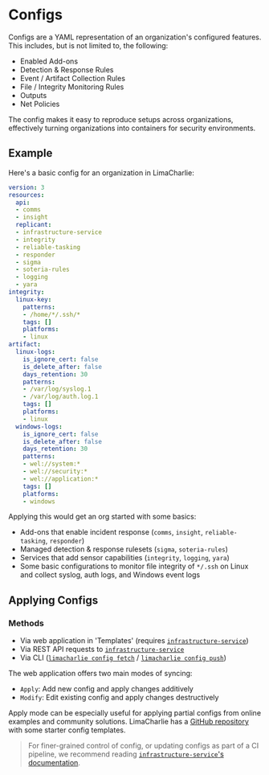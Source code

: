 # Configs

Configs are a YAML representation of an organization's configured features. This includes, but is not limited to, the following:

* Enabled Add-ons
* Detection & Response Rules
* Event / Artifact Collection Rules
* File / Integrity Monitoring Rules
* Outputs
* Net Policies

The config makes it easy to reproduce setups across organizations, effectively turning organizations into containers for security environments.

## Example

Here's a basic config for an organization in LimaCharlie:

```yaml
version: 3
resources:
  api:
  - comms
  - insight
  replicant:
  - infrastructure-service
  - integrity
  - reliable-tasking
  - responder
  - sigma
  - soteria-rules
  - logging
  - yara
integrity:
  linux-key:
    patterns:
    - /home/*/.ssh/*
    tags: []
    platforms:
    - linux
artifact:
  linux-logs:
    is_ignore_cert: false
    is_delete_after: false
    days_retention: 30
    patterns:
    - /var/log/syslog.1
    - /var/log/auth.log.1
    tags: []
    platforms:
    - linux
  windows-logs:
    is_ignore_cert: false
    is_delete_after: false
    days_retention: 30
    patterns:
    - wel://system:*
    - wel://security:*
    - wel://application:*
    tags: []
    platforms:
    - windows
```

Applying this would get an org started with some basics:

* Add-ons that enable incident response (`comms`, `insight`, `reliable-tasking`, `responder`)
* Managed detection & response rulesets (`sigma`, `soteria-rules`)
* Services that add sensor capabilities (`integrity`, `logging`, `yara`)
* Some basic configurations to monitor file integrity of `*/.ssh` on Linux and collect syslog, auth logs, and Windows event logs

## Applying Configs

### Methods

* Via web application in 'Templates' (requires [`infrastructure-service`](https://app.limacharlie.io/add-ons/detail/infrastructure-service))
* Via REST API requests to [`infrastructure-service`](https://app.limacharlie.io/add-ons/detail/infrastructure-service)
* Via CLI ([`limacharlie config fetch`](https://github.com/refractionPOINT/python-limacharlie/#configs-1) / [`limacharlie config push`](https://github.com/refractionPOINT/python-limacharlie/#configs-1)) 

The web application offers two main modes of syncing:

* `Apply`: Add new config and apply changes additively
* `Modify`: Edit existing config and apply changes destructively

Apply mode can be especially useful for applying partial configs from online examples and community solutions. LimaCharlie has a [GitHub repository](https://github.com/refractionPOINT/templates) with some starter config templates.

> For finer-grained control of config, or updating configs as part of a CI pipeline, we recommend reading [`infrastructure-service`'s documentation](infrastructure-service.md). 
